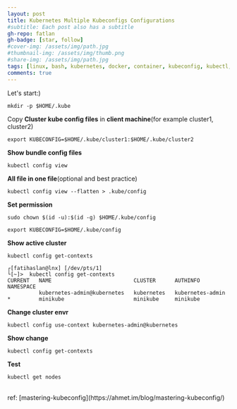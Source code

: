 ```yaml
---
layout: post
title: Kubernetes Multiple Kubeconfigs Configurations
#subtitle: Each post also has a subtitle
gh-repo: fatlan
gh-badge: [star, follow]
#cover-img: /assets/img/path.jpg
#thumbnail-img: /assets/img/thumb.png
#share-img: /assets/img/path.jpg
tags: [linux, bash, kubernetes, docker, container, kubeconfig, kubectl, multiple, k8s]
comments: true
---
```


Let's start:)
~~~
mkdir -p $HOME/.kube
~~~

Copy **Cluster kube config files** in **client machine**(for example cluster1, cluster2)
~~~
export KUBECONFIG=$HOME/.kube/cluster1:$HOME/.kube/cluster2
~~~

**Show bundle config files**
~~~
kubectl config view
~~~

**All file in one file**(optional and best practice)
~~~
kubectl config view --flatten > .kube/config
~~~

**Set permission**
~~~
sudo chown $(id -u):$(id -g) $HOME/.kube/config
~~~

~~~
export KUBECONFIG=$HOME/.kube/config
~~~

**Show active cluster**
~~~
kubectl config get-contexts
~~~
~~~
┌[fatihaslan@lnx] [/dev/pts/1]
└[~]>  kubectl config get-contexts
CURRENT   NAME                          CLUSTER      AUTHINFO           NAMESPACE
          kubernetes-admin@kubernetes   kubernetes   kubernetes-admin
*         minikube                      minikube     minikube
~~~

**Change cluster envr**
~~~
kubectl config use-context kubernetes-admin@kubernetes
~~~

**Show change**
~~~
kubectl config get-contexts
~~~

**Test**
~~~
kubectl get nodes
~~~

<br>
ref: [mastering-kubeconfig](https://ahmet.im/blog/mastering-kubeconfig/)
